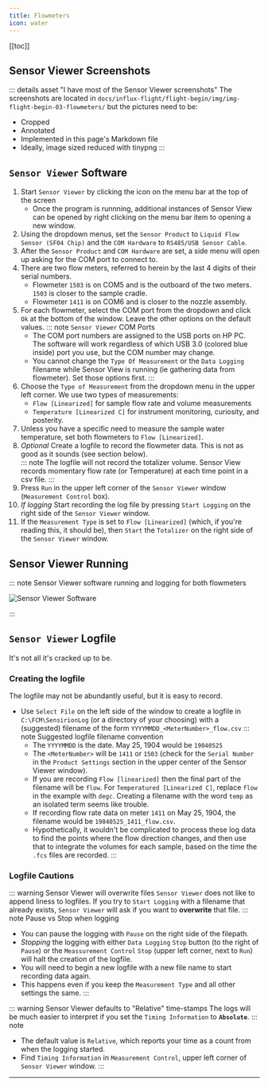 ```yaml
---
title: Flowmeters
icon: water
---
```



<!-- filename: flight-begin-03-flowmeters.md -->



<!-- Reference Links -->
<!-- Usage -->
<!-- [img-label]: ./assets/filename.png -->
<!-- ![Caption Text][img-label] -->
<!-- Assets -->

<!-- URLs -->
[sensor-viewer-running]: ./assets/img-flight-begin-03-flowmeters/ifm-startup-main-002-flowmeters-01-running.png
<!-- End Ref Links -->


[[toc]]


## Sensor Viewer Screenshots

::: details asset "I have most of the Sensor Viewer screenshots"
The screenshots are located in `docs/influx-flight/flight-begin/img/img-flight-begin-03-flowmeters/` but the pictures need to be:
-   Cropped
-   Annotated
-   Implemented in this page's Markdown file
-   Ideally, image sized reduced with tinypng
:::

## `Sensor Viewer` Software

1.  Start `Sensor Viewer` by clicking the icon on the menu bar at the top of the screen
    -   Once the program is runnning, additional instances of Sensor View can be opened by right clicking on the menu bar item to opening a new window. 
1.  Using the dropdown menus, set the `Sensor Product` to `Liquid Flow Sensor (SF04 Chip)` and the `COM Hardware` to `RS485/USB Sensor Cable`.
2.  After the `Sensor Product` and `COM Hardware` are set, a side menu will open up asking for the COM port to connect to.
3.  There are two flow meters, referred to herein by the last 4 digits of their serial numbers.
    -   Flowmeter `1503` is on COM5 and is the outboard of the two meters. `1503` is closer to the sample cradle.
    -   Flowmeter `1411` is on COM6 and is closer to the nozzle assembly. 
4.  For each flowmeter, select the COM port from the dropdown and click `Ok` at the bottom of the window. Leave the other options on the default values.
    ::: note `Sensor Viewer` COM Ports
    -   The COM port numbers are assigned to the USB ports on HP PC. The software will work regardless of which USB 3.0 (colored blue inside) port you use, but the COM number may change.
    -   You cannot change the `Type Of Measurement` or the `Data Logging` filename while Sensor View is running (ie gathering data from flowmeter). Set those options first.
    :::
1.  Choose the `Type of Measurement` from the dropdown menu in the upper left corner. We use two types of measurements:
    -   `Flow [Linearized]` for sample flow rate and volume measurements 
    -   `Temperature [Linearized C]` for instrument monitoring, curiosity, and posterity.
2.  Unless you have a specific need to measure the sample water temperature, set both flowmeters to `Flow [Linearized]`.
3.  *Optional* Create a logfile to record the flowmeter data. This is not as good as it sounds (see section below).  
    ::: note The logfile will not record the totalizer volume.
    Sensor View records momentary flow rate (or Temperature) at each time point in a csv file.
    :::
1.  Press `Run` in the upper left corner of the `Sensor Viewer` window (`Measurement Control`  box).
2.  *If logging* Start recording the log file by pressing `Start Logging` on the right side of the `Sensor Viewer` window.
3.  If the `Measurement Type` is set to `Flow [Linearized]` (which, if you're reading this, it should be), then `Start` the `Totalizer` on the right side of the `Sensor Viewer` window.

## Sensor Viewer Running

::: note Sensor Viewer software running and logging for both flowmeters

![Sensor Viewer Software][sensor-viewer-running]

:::



## `Sensor Viewer` Logfile

It's not all it's cracked up to be.

### Creating the logfile

The logfile may not be abundantly useful, but it is easy to record.
-   Use `Select File` on the left side of the window to create a logfile in `C:\FCM\SensirionLog` (or a directory of your choosing) with a (suggested) filename of the form `YYYYMMDD_<MeterNumber>_flow.csv`
    ::: note Suggested logfile filename convention
    -   The `YYYYMMDD` is the date. May 25, 1904 would be `19040525`
    -   The `<MeterNumber>` will be `1411` or `1503` (check for the `Serial Number` in the `Product Settings` section in the upper center of the Sensor Viewer window). 
    -   If you are recording `Flow [linearized]` then the final part of the filename will be `flow`. For `Temperatured [Linearized C]`, replace `flow` in the example with `degc`. Creating a filename with the word `temp` as an isolated term seems like trouble.
    -   If recording flow rate data on meter `1411` on May 25, 1904, the filename would be `19040525_1411_flow.csv`.
    -   Hypothetically, it wouldn't be complicated to process these log data to find the points where the flow direction changes, and then use that to integrate the volumes for each sample, based on the time the `.fcs` files are recorded.
    :::


### Logfile Cautions

::: warning Sensor Viewer will overwrite files
`Sensor Viewer` does not like to append liness to logfiles. If you try to `Start Logging` with a filename that already exists, `Sensor Viewer` will ask if you want to **overwrite** that file.
::: note Pause vs Stop when logging
-   You can pause the logging with `Pause` on the right side of the filepath. 
-   *Stopping* the logging with either `Data Logging`  `Stop` button (to the right of `Pause`) or the `Meassurement Control` `Stop` (upper left corner, next to `Run`) will halt the creation of the logfile. 
-   You will need to begin a new logfile with a new file name to start recording data again. 
-   This happens even if you keep the `Measurement Type` and all other settings the same.
:::
    
::: warning Sensor Viewer defaults to "Relative" time-stamps
The logs will be much easier to interpret if you set the `Timing Information` to **`Absolute`**. 
::: note
-   The default value is `Relative`, which reports your time as a count from when the logging started.
-   Find `Timing Information` in `Measurement Control`, upper left corner of `Sensor Viewer` window.
:::

---

### 
    

